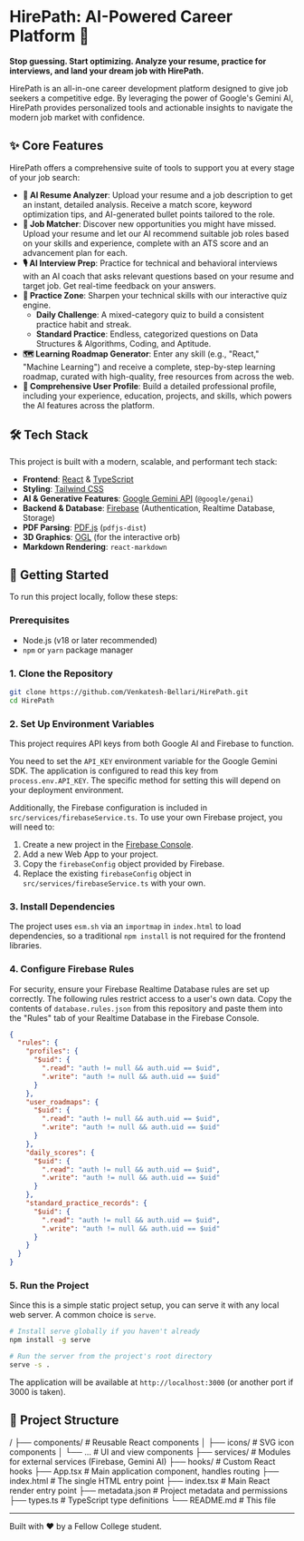 # HirePath: AI-Powered Career Platform 🚀

**Stop guessing. Start optimizing. Analyze your resume, practice for interviews, and land your dream job with HirePath.**

HirePath is an all-in-one career development platform designed to give job seekers a competitive edge. By leveraging the power of Google's Gemini AI, HirePath provides personalized tools and actionable insights to navigate the modern job market with confidence.

## ✨ Core Features

HirePath offers a comprehensive suite of tools to support you at every stage of your job search:

*   **📄 AI Resume Analyzer**: Upload your resume and a job description to get an instant, detailed analysis. Receive a match score, keyword optimization tips, and AI-generated bullet points tailored to the role.
*   **🎯 Job Matcher**: Discover new opportunities you might have missed. Upload your resume and let our AI recommend suitable job roles based on your skills and experience, complete with an ATS score and an advancement plan for each.
*   **🎙️ AI Interview Prep**: Practice for technical and behavioral interviews with an AI coach that asks relevant questions based on your resume and target job. Get real-time feedback on your answers.
*   **🧠 Practice Zone**: Sharpen your technical skills with our interactive quiz engine.
    *   **Daily Challenge**: A mixed-category quiz to build a consistent practice habit and streak.
    *   **Standard Practice**: Endless, categorized questions on Data Structures & Algorithms, Coding, and Aptitude.
*   **🗺️ Learning Roadmap Generator**: Enter any skill (e.g., "React," "Machine Learning") and receive a complete, step-by-step learning roadmap, curated with high-quality, free resources from across the web.
*   **👤 Comprehensive User Profile**: Build a detailed professional profile, including your experience, education, projects, and skills, which powers the AI features across the platform.

## 🛠️ Tech Stack

This project is built with a modern, scalable, and performant tech stack:

*   **Frontend**: [React](https://reactjs.org/) & [TypeScript](https://www.typescriptlang.org/)
*   **Styling**: [Tailwind CSS](https://tailwindcss.com/)
*   **AI & Generative Features**: [Google Gemini API](https://ai.google.dev/) (`@google/genai`)
*   **Backend & Database**: [Firebase](https://firebase.google.com/) (Authentication, Realtime Database, Storage)
*   **PDF Parsing**: [PDF.js](https://mozilla.github.io/pdf.js/) (`pdfjs-dist`)
*   **3D Graphics**: [OGL](https://o-gl.github.io/) (for the interactive orb)
*   **Markdown Rendering**: `react-markdown`

## 🚀 Getting Started

To run this project locally, follow these steps:

### Prerequisites

*   Node.js (v18 or later recommended)
*   `npm` or `yarn` package manager

### 1. Clone the Repository

```bash
git clone https://github.com/Venkatesh-Bellari/HirePath.git
cd HirePath
```

### 2. Set Up Environment Variables

This project requires API keys from both Google AI and Firebase to function.

You need to set the `API_KEY` environment variable for the Google Gemini SDK. The application is configured to read this key from `process.env.API_KEY`. The specific method for setting this will depend on your deployment environment.

Additionally, the Firebase configuration is included in `src/services/firebaseService.ts`. To use your own Firebase project, you will need to:

1.  Create a new project in the [Firebase Console](https://console.firebase.google.com/).
2.  Add a new Web App to your project.
3.  Copy the `firebaseConfig` object provided by Firebase.
4.  Replace the existing `firebaseConfig` object in `src/services/firebaseService.ts` with your own.

### 3. Install Dependencies

The project uses `esm.sh` via an `importmap` in `index.html` to load dependencies, so a traditional `npm install` is not required for the frontend libraries.

### 4. Configure Firebase Rules

For security, ensure your Firebase Realtime Database rules are set up correctly. The following rules restrict access to a user's own data. Copy the contents of `database.rules.json` from this repository and paste them into the "Rules" tab of your Realtime Database in the Firebase Console.

```json
{
  "rules": {
    "profiles": {
      "$uid": {
        ".read": "auth != null && auth.uid == $uid",
        ".write": "auth != null && auth.uid == $uid"
      }
    },
    "user_roadmaps": {
      "$uid": {
        ".read": "auth != null && auth.uid == $uid",
        ".write": "auth != null && auth.uid == $uid"
      }
    },
    "daily_scores": {
      "$uid": {
        ".read": "auth != null && auth.uid == $uid",
        ".write": "auth != null && auth.uid == $uid"
      }
    },
    "standard_practice_records": {
      "$uid": {
        ".read": "auth != null && auth.uid == $uid",
        ".write": "auth != null && auth.uid == $uid"
      }
    }
  }
}
```

### 5. Run the Project

Since this is a simple static project setup, you can serve it with any local web server. A common choice is `serve`.

```bash
# Install serve globally if you haven't already
npm install -g serve

# Run the server from the project's root directory
serve -s .
```

The application will be available at `http://localhost:3000` (or another port if 3000 is taken).

## 📁 Project Structure


/
├── components/       # Reusable React components
│   ├── icons/        # SVG icon components
│   └── ...           # UI and view components
├── services/         # Modules for external services (Firebase, Gemini AI)
├── hooks/            # Custom React hooks
├── App.tsx           # Main application component, handles routing
├── index.html        # The single HTML entry point
├── index.tsx         # Main React render entry point
├── metadata.json     # Project metadata and permissions
├── types.ts          # TypeScript type definitions
└── README.md         # This file


---

Built with ❤️ by a Fellow College student.
